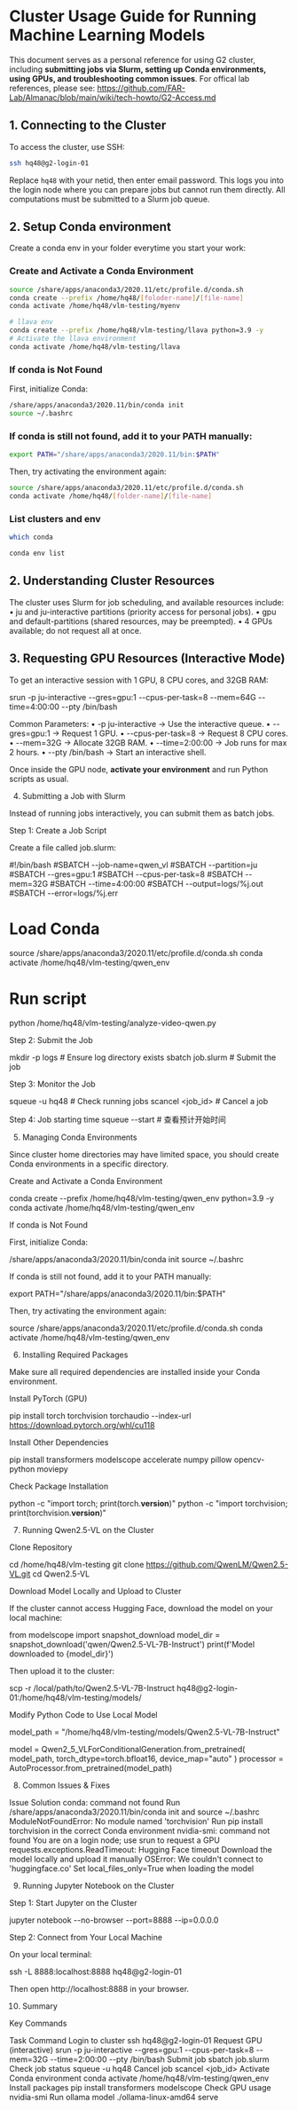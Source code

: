 # Cluster Usage Guide for Running Machine Learning Models

This document serves as a personal reference for using G2 cluster, including **submitting jobs via Slurm, setting up Conda environments, using GPUs, and troubleshooting common issues**. For offical lab references, please see: https://github.com/FAR-Lab/Almanac/blob/main/wiki/tech-howto/G2-Access.md

## 1. Connecting to the Cluster

To access the cluster, use SSH:

```bash
ssh hq48@g2-login-01
```

Replace `hq48` with your netid, then enter email password. This logs you into the login node where you can prepare jobs but cannot run them directly. All computations must be submitted to a Slurm job queue.

## 2. Setup Conda environment
Create a conda env in your folder everytime you start your work:
### Create and Activate a Conda Environment
```bash
source /share/apps/anaconda3/2020.11/etc/profile.d/conda.sh
conda create --prefix /home/hq48/[foloder-name]/[file-name]
conda activate /home/hq48/vlm-testing/myenv

# llava env
conda create --prefix /home/hq48/vlm-testing/llava python=3.9 -y
# Activate the llava environment
conda activate /home/hq48/vlm-testing/llava
```
### If conda is Not Found

First, initialize Conda:
```bash
/share/apps/anaconda3/2020.11/bin/conda init
source ~/.bashrc
```
### If conda is still not found, add it to your PATH manually:
```bash
export PATH="/share/apps/anaconda3/2020.11/bin:$PATH"
```
Then, try activating the environment again:
```bash
source /share/apps/anaconda3/2020.11/etc/profile.d/conda.sh
conda activate /home/hq48/[folder-name]/[file-name]
```

### List clusters and env
```bash
which conda

conda env list
```

## 2. Understanding Cluster Resources

The cluster uses Slurm for job scheduling, and available resources include:
	•	ju and ju-interactive partitions (priority access for personal jobs).
	•	gpu and default-partitions (shared resources, may be preempted).
	•	4 GPUs available; do not request all at once.

## 3. Requesting GPU Resources (Interactive Mode)

To get an interactive session with 1 GPU, 8 CPU cores, and 32GB RAM:

srun -p ju-interactive --gres=gpu:1 --cpus-per-task=8 --mem=64G --time=4:00:00 --pty /bin/bash

Common Parameters:
	•	-p ju-interactive → Use the interactive queue.
	•	--gres=gpu:1 → Request 1 GPU.
	•	--cpus-per-task=8 → Request 8 CPU cores.
	•	--mem=32G → Allocate 32GB RAM.
	•	--time=2:00:00 → Job runs for max 2 hours.
	•	--pty /bin/bash → Start an interactive shell.

Once inside the GPU node, **activate your environment** and run Python scripts as usual.

4. Submitting a Job with Slurm

Instead of running jobs interactively, you can submit them as batch jobs.

Step 1: Create a Job Script

Create a file called job.slurm:

#!/bin/bash
#SBATCH --job-name=qwen_vl
#SBATCH --partition=ju
#SBATCH --gres=gpu:1
#SBATCH --cpus-per-task=8
#SBATCH --mem=32G
#SBATCH --time=4:00:00
#SBATCH --output=logs/%j.out
#SBATCH --error=logs/%j.err

# Load Conda
source /share/apps/anaconda3/2020.11/etc/profile.d/conda.sh
conda activate /home/hq48/vlm-testing/qwen_env

# Run script
python /home/hq48/vlm-testing/analyze-video-qwen.py

Step 2: Submit the Job

mkdir -p logs  # Ensure log directory exists
sbatch job.slurm  # Submit the job

Step 3: Monitor the Job

squeue -u hq48  # Check running jobs
scancel <job_id>  # Cancel a job

Step 4: Job starting time
squeue --start  # 查看预计开始时间

5. Managing Conda Environments

Since cluster home directories may have limited space, you should create Conda environments in a specific directory.

Create and Activate a Conda Environment

conda create --prefix /home/hq48/vlm-testing/qwen_env python=3.9 -y
conda activate /home/hq48/vlm-testing/qwen_env

If conda is Not Found

First, initialize Conda:

/share/apps/anaconda3/2020.11/bin/conda init
source ~/.bashrc

If conda is still not found, add it to your PATH manually:

export PATH="/share/apps/anaconda3/2020.11/bin:$PATH"

Then, try activating the environment again:

source /share/apps/anaconda3/2020.11/etc/profile.d/conda.sh
conda activate /home/hq48/vlm-testing/qwen_env

6. Installing Required Packages

Make sure all required dependencies are installed inside your Conda environment.

Install PyTorch (GPU)

pip install torch torchvision torchaudio --index-url https://download.pytorch.org/whl/cu118

Install Other Dependencies

pip install transformers modelscope accelerate numpy pillow opencv-python moviepy

Check Package Installation

python -c "import torch; print(torch.__version__)"
python -c "import torchvision; print(torchvision.__version__)"

7. Running Qwen2.5-VL on the Cluster

Clone Repository

cd /home/hq48/vlm-testing
git clone https://github.com/QwenLM/Qwen2.5-VL.git
cd Qwen2.5-VL

Download Model Locally and Upload to Cluster

If the cluster cannot access Hugging Face, download the model on your local machine:

from modelscope import snapshot_download
model_dir = snapshot_download('qwen/Qwen2.5-VL-7B-Instruct')
print(f'Model downloaded to {model_dir}')

Then upload it to the cluster:

scp -r /local/path/to/Qwen2.5-VL-7B-Instruct hq48@g2-login-01:/home/hq48/vlm-testing/models/

Modify Python Code to Use Local Model

model_path = "/home/hq48/vlm-testing/models/Qwen2.5-VL-7B-Instruct"

model = Qwen2_5_VLForConditionalGeneration.from_pretrained(
    model_path,
    torch_dtype=torch.bfloat16,
    device_map="auto"
)
processor = AutoProcessor.from_pretrained(model_path)

8. Common Issues & Fixes

Issue	Solution
conda: command not found	Run /share/apps/anaconda3/2020.11/bin/conda init and source ~/.bashrc
ModuleNotFoundError: No module named 'torchvision'	Run pip install torchvision in the correct Conda environment
nvidia-smi: command not found	You are on a login node; use srun to request a GPU
requests.exceptions.ReadTimeout: Hugging Face timeout	Download the model locally and upload it manually
OSError: We couldn't connect to 'huggingface.co'	Set local_files_only=True when loading the model

9. Running Jupyter Notebook on the Cluster

Step 1: Start Jupyter on the Cluster

jupyter notebook --no-browser --port=8888 --ip=0.0.0.0

Step 2: Connect from Your Local Machine

On your local terminal:

ssh -L 8888:localhost:8888 hq48@g2-login-01

Then open http://localhost:8888 in your browser.

10. Summary

Key Commands

Task	Command
Login to cluster	ssh hq48@g2-login-01
Request GPU (interactive)	srun -p ju-interactive --gres=gpu:1 --cpus-per-task=8 --mem=32G --time=2:00:00 --pty /bin/bash
Submit job	sbatch job.slurm
Check job status	squeue -u hq48
Cancel job	scancel <job_id>
Activate Conda environment	conda activate /home/hq48/vlm-testing/qwen_env
Install packages	pip install transformers modelscope
Check GPU usage	nvidia-smi
Run ollama model	./ollama-linux-amd64 serve